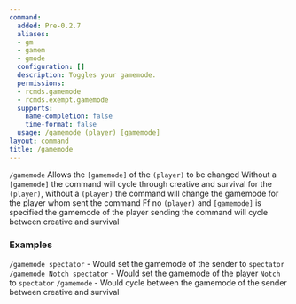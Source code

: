 ```yaml
---
command:
  added: Pre-0.2.7
  aliases:
  - gm
  - gamem
  - gmode
  configuration: []
  description: Toggles your gamemode.
  permissions:
  - rcmds.gamemode
  - rcmds.exempt.gamemode
  supports:
    name-completion: false
    time-format: false
  usage: /gamemode (player) [gamemode]
layout: command
title: /gamemode
---
```


```/gamemode``` Allows the ```[gamemode]``` of the ```(player)``` to be changed
Without a ```[gamemode]``` the command will cycle through creative and survival for the ```(player)```, without a ```(player)``` the command will change the gamemode for the player whom sent the command
Ff no ```(player)``` and ```[gamemode]``` is specified the gamemode of the player sending the command will cycle between creative and survival

### Examples
```/gamemode spectator``` - Would set the gamemode of the sender to ```spectator```
```/gamemode Notch spectator``` - Would set the gamemode of the player ```Notch``` to ```spectator```
```/gamemode``` - Would cycle between the gamemode of the sender between creative and survival

